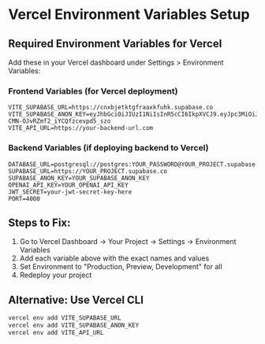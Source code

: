 # Vercel Environment Variables Setup

## Required Environment Variables for Vercel

Add these in your Vercel dashboard under Settings > Environment Variables:

### Frontend Variables (for Vercel deployment)
```
VITE_SUPABASE_URL=https://cnxbjetktgfraaxkfuhk.supabase.co
VITE_SUPABASE_ANON_KEY=eyJhbGciOiJIUzI1NiIsInR5cCI6IkpXVCJ9.eyJpc3MiOiJzdXBhYmFzZSIsInJlZiI6ImNueGJqZXRrdGdmcmFheGtmdWhrIiwicm9sZSI6ImFub24iLCJpYXQiOjE3NjE2NjY5NjQsImV4cCI6MjA3NzI0Mjk2NH0.Cy71aHIOCFhJ5-CMN-OJvRZmf2_iYCQfzcevpd5_szo
VITE_API_URL=https://your-backend-url.com
```

### Backend Variables (if deploying backend to Vercel)
```
DATABASE_URL=postgresql://postgres:YOUR_PASSWORD@YOUR_PROJECT.supabase.co:5432/postgres
SUPABASE_URL=https://YOUR_PROJECT.supabase.co
SUPABASE_ANON_KEY=YOUR_SUPABASE_ANON_KEY
OPENAI_API_KEY=YOUR_OPENAI_API_KEY
JWT_SECRET=your-jwt-secret-key-here
PORT=4000
```

## Steps to Fix:

1. Go to Vercel Dashboard → Your Project → Settings → Environment Variables
2. Add each variable above with the exact names and values
3. Set Environment to "Production, Preview, Development" for all
4. Redeploy your project

## Alternative: Use Vercel CLI
```bash
vercel env add VITE_SUPABASE_URL
vercel env add VITE_SUPABASE_ANON_KEY  
vercel env add VITE_API_URL
```
